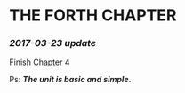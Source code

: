 THE FORTH CHAPTER
================================

### *2017-03-23 update*
Finish Chapter 4

Ps: __*The unit is basic and simple*.__	

